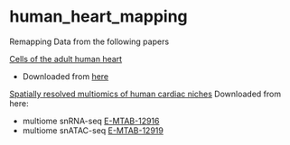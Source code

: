 # human_heart_mapping
Remapping Data from the following papers

[Cells of the adult human heart](https://www.nature.com/articles/s41586-020-2797-4)
- Downloaded from [here](https://www.ebi.ac.uk/ena/browser/view/PRJEB39602)

[Spatially resolved multiomics of human cardiac niches](https://www.nature.com/articles/s41586-023-06311-1)
Downloaded from here:
- multiome snRNA-seq [E-MTAB-12916](https://www.ebi.ac.uk/biostudies/arrayexpress/studies/E-MTAB-12916)
- multiome snATAC-seq [E-MTAB-12919](https://www.ebi.ac.uk/biostudies/arrayexpress/studies/E-MTAB-12919)

[]()
[]()
